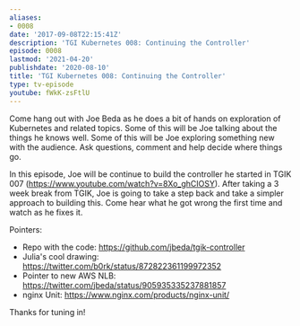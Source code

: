 ```yaml
---
aliases:
- 0008
date: '2017-09-08T22:15:41Z'
description: 'TGI Kubernetes 008: Continuing the Controller'
episode: 0008
lastmod: '2021-04-20'
publishdate: '2020-08-10'
title: 'TGI Kubernetes 008: Continuing the Controller'
type: tv-episode
youtube: fWkK-zsFtlU
---
```


Come hang out with Joe Beda as he does a bit of hands on exploration of Kubernetes and related topics. Some of this will be Joe talking about the things he knows well. Some of this will be Joe exploring something new with the audience. Ask questions, comment and help decide where things go.

In this episode, Joe will be continue to build the controller he started in TGIK 007 (https://www.youtube.com/watch?v=8Xo_ghCIOSY).  After taking a 3 week break from TGIK, Joe is going to take a step back and take a simpler approach to building this. Come hear what he got wrong the first time and watch as he fixes it.

Pointers:
* Repo with the code: https://github.com/jbeda/tgik-controller
* Julia&#39;s cool drawing: https://twitter.com/b0rk/status/872822361199972352
* Pointer to new AWS NLB: https://twitter.com/jbeda/status/905935335237881857
* nginx Unit: https://www.nginx.com/products/nginx-unit/

Thanks for tuning in!